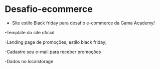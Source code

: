 # Desafio-ecommerce
- Site estilo Black friday para desafio e-commerce da Gama Academy!

-Template do site oficial 

-Landing page de promoções, estilo black friday; 

-Cadastre seu e-mail para receber promoções 

-Dados no localstorage
